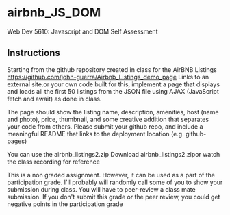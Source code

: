 # airbnb_JS_DOM
Web Dev 5610: Javascript and DOM Self Assessment

## Instructions 
Starting from the github repository created in class for the AirBNB Listings https://github.com/john-guerra/Airbnb_Listings_demo_page Links to an external site.or your own code built for this, implement a page that displays and loads all the first 50 listings from the JSON file using AJAX (JavaScript fetch and await) as done in class.

The page should show the listing name, description, amenities, host (name and photo), price, thumbnail, and some creative addition that separates your code from others. Please submit your github repo, and include a meaningful README that links to the deployment location (e.g. github-pages)

You can use the airbnb_listings2.zip Download airbnb_listings2.zipor watch the class recording for reference

This is a non graded assignment. However, it can be used as a part of the participation grade. I'll probably will randomly call some of you to show your submission during class. You will have to peer-review a class mate submission. If you don't submit this grade or the peer review, you could get negative points in the participation grade

